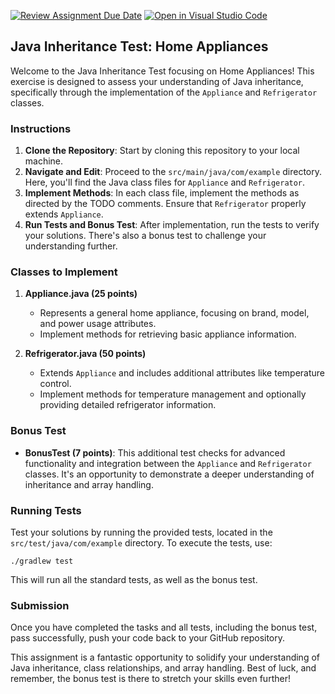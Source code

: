 [![Review Assignment Due Date](https://classroom.github.com/assets/deadline-readme-button-24ddc0f5d75046c5622901739e7c5dd533143b0c8e959d652212380cedb1ea36.svg)](https://classroom.github.com/a/pPVLjEgb)
[![Open in Visual Studio Code](https://classroom.github.com/assets/open-in-vscode-718a45dd9cf7e7f842a935f5ebbe5719a5e09af4491e668f4dbf3b35d5cca122.svg)](https://classroom.github.com/online_ide?assignment_repo_id=13005703&assignment_repo_type=AssignmentRepo)
## Java Inheritance Test: Home Appliances

Welcome to the Java Inheritance Test focusing on Home Appliances! This exercise is designed to assess your understanding of Java inheritance, specifically through the implementation of the `Appliance` and `Refrigerator` classes.

### Instructions

1. **Clone the Repository**: Start by cloning this repository to your local machine.
2. **Navigate and Edit**: Proceed to the `src/main/java/com/example` directory. Here, you'll find the Java class files for `Appliance` and `Refrigerator`.
3. **Implement Methods**: In each class file, implement the methods as directed by the TODO comments. Ensure that `Refrigerator` properly extends `Appliance`.
4. **Run Tests and Bonus Test**: After implementation, run the tests to verify your solutions. There's also a bonus test to challenge your understanding further.

### Classes to Implement

1. **Appliance.java (25 points)**
    - Represents a general home appliance, focusing on brand, model, and power usage attributes.
    - Implement methods for retrieving basic appliance information.

2. **Refrigerator.java (50 points)**
    - Extends `Appliance` and includes additional attributes like temperature control.
    - Implement methods for temperature management and optionally providing detailed refrigerator information.

### Bonus Test

- **BonusTest (7 points)**: This additional test checks for advanced functionality and integration between the `Appliance` and `Refrigerator` classes. It's an opportunity to demonstrate a deeper understanding of inheritance and array handling.

### Running Tests

Test your solutions by running the provided tests, located in the `src/test/java/com/example` directory. To execute the tests, use:

```
./gradlew test
```

This will run all the standard tests, as well as the bonus test.

### Submission

Once you have completed the tasks and all tests, including the bonus test, pass successfully, push your code back to your GitHub repository.

This assignment is a fantastic opportunity to solidify your understanding of Java inheritance, class relationships, and array handling. Best of luck, and remember, the bonus test is there to stretch your skills even further!